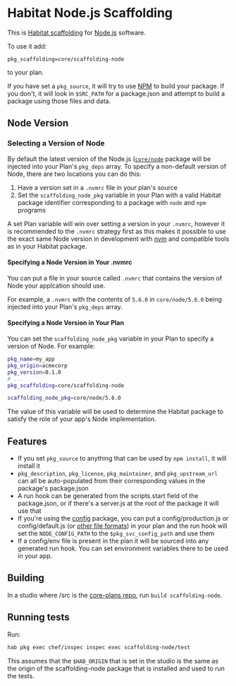 # Habitat Node.js Scaffolding

This is [Habitat
scaffolding](https://www.habitat.sh/docs/concepts-scaffolding/) for
[Node.js](https://nodejs.org/en/) software.

To use it add:

```
pkg_scaffolding=core/scaffolding-node
```

to your plan.

If you have set a `pkg_source`, it will try to use
[NPM](https://www.npmjs.com/) to build your package. If you don't, it will look
in `$SRC_PATH` for a package.json and attempt to build a package using those
files and data.

## Node Version

### Selecting a Version of Node

By default the latest version of the Node.js ([`core/node`](https://app.habitat.sh/#/pkgs/core/node) package will be injected into your Plan's `pkg_deps` array. To specify a non-default version of Node, there are two locations you can do this:

1. Have a version set in a `.nvmrc` file in your plan's source
2. Set the `scaffolding_node_pkg` variable in your Plan with a valid Habitat package identifier corresponding to a package with `node` and `npm` programs

A set Plan variable will win over setting a version in your `.nvmrc`, however it is recommended to the `.nvmrc` strategy first as this makes it possible to use the exact same Node version in development with [nvm](https://github.com/creationix/nvm) and compatible tools as in your Habitat package.

#### Specifying a Node Version in Your .nvmrc

You can put a file in your source called `.nvmrc` that contains the version of Node your applcation should use.

For example, a `.nvmrc` with the contents of `5.6.0` in `core/node/5.6.0` being injected into your Plan's `pkg_deps` array.

#### Specifying a Node Version in Your Plan

You can set the `scaffolding_node_pkg` variable in your Plan to specify a version of Node. For example:

```sh
pkg_name=my_app
pkg_origin=acmecorp
pkg_version=0.1.0
# ...
pkg_scaffolding=core/scaffolding-node

scaffolding_node_pkg=core/node/5.6.0
```

The value of this variable will be used to determine the Habitat package to satisfy the role of your app's Node implementation.

## Features

* If you set `pkg_source` to anything that can be used by `npm install`, it will install it
* `pkg_description`, `pkg_license`, `pkg_maintainer`, and `pkg_upstream_url` can all be auto-populated from their corresponding values in the package's package.json
* A run hook can be generated from the scripts.start field of the package.json, or if there's a server.js at the root of the package it will use that
* If you're using the [config](https://github.com/lorenwest/node-config) package, you can put a config/production.js or config/default.js (or [other file formats](https://github.com/lorenwest/node-config/wiki/Configuration-Files#file-formats)) in your plan and the run hook will set the `NODE_CONFIG_PATH` to the `$pkg_svc_config_path` and use them
* If a config/env file is present in the plan it will be sourced into any generated run hook. You can set environment variables there to be used in your app.

## Building

In a studio where /src is the [core-plans
repo](https://github.com/habitat-sh/core-plans), run `build scaffolding-node`.

## Running tests

Run:

```bash
hab pkg exec chef/inspec inspec exec scaffolding-node/test
```

This assumes that the `$HAB_ORIGIN` that is set in the studio is the same as the
origin of the scaffolding-node package that is installed and used to run the
tests.
